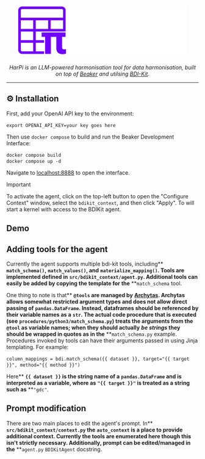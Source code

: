 <h1 align="center">
  <a href="https://github.com/UoS-Darwin-Team-Pi/harpi">
    <picture>
      <source height="125" media="(prefers-color-scheme: dark)" srcset="./img/harpi_logo_dark.svg">
      <img height="125" alt="HarPi" src="./img/harpi_logo_dark.svg">
    </picture>
  </a>
</h1>
<p align="center">
  <em>HarPi is an LLM-powered harmonisation tool for data harmonisation, built on top of <a href="https://github.com/jataware/beaker-kernel">Beaker</a> and utilsing <a href="https://github.com/VIDA-NYU/bdi-kit">BDI-Kit</a>.</em>
</p>

---

## ⚙️ Installation

First, add your OpenAI API key to the environment:

```
export OPENAI_API_KEY=your key goes here
```

Then use `docker compose` to build and run the Beaker Development Interface:

```
docker compose build
docker compose up -d
```

Navigate to [localhost:8888](localhost:8888) to open the interface.

> [!IMPORTANT]
> To activate the agent, click on the top-left button to open the "Configure Context" window, select the `bdikit_context`, and then click "Apply". To will start a kernel with access to the BDIKit agent.

## Demo

## Adding tools for the agent

[](https://github.com/VIDA-NYU/harmonia#adding-tools-for-the-agent)

Currently the agent supports multiple bdi-kit tools, including** **`match_schema()`,** **`match_values()`, and** **`materialize_mapping()`. Tools are implemented defined in** **`src/bdikit_context/agent.py`. Additional tools can easily be added by copying the template for the** **`match_schema` tool.

One thing to note is that** **`@tools` are managed by** **[Archytas](https://github.com/jataware/archytas). Archytas allows somewhat restricted argument types and does not allow direct passing of** **`pandas.DataFrame`. Instead, dataframes should be referenced by their variable names as a** **`str`. The actual code procedure that is executed (see** **`procedures/python3/match_schema.py`) treats the arguments from the** **`@tool` as variable names; when they should actually** ***be strings* they should be wrapped in quotes as in the** **`match_schema.py` example. Procedures invoked by tools can have their arguments passed in using Jinja templating. For example:

```
column_mappings = bdi.match_schema({{ dataset }}, target="{{ target }}", method="{{ method }}")
```

Here** **`{{ dataset }}` is the string name of a** **`pandas.DataFrame` and is interpreted as a variable, where as** **`"{{ target }}"` is treated as a string such as** **`"gdc"`.

## Prompt modification

[](https://github.com/VIDA-NYU/harmonia#prompt-modification)

There are two main places to edit the agent's prompt. In** **`src/bdikit_context/context.py` the** **`auto_context` is a place to provide additional context. Currently the tools are enumerated here though this isn't strictly necessary. Additionally, prompt can be edited/managed in the** **`agent.py` `BDIKitAgent` docstring.
